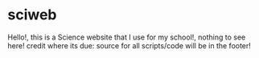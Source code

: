 # sciweb
 Hello!, this is a Science website that I use for my school!, nothing to see here!
 credit where its due: source for all scripts/code will be in the footer!

